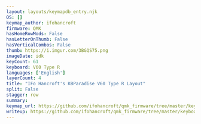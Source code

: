 ```yaml
---
layout: layouts/keymapdb_entry.njk
OS: []
keymap_author: ifohancroft
firmware: QMK
hasHomeRowMods: False
hasLetterOnThumb: False
hasVerticalCombos: False
thumb: https://i.imgur.com/3BGQS75.png
imageDate: idk
keyCount: 61
keyboard: V60 Type R
languages: ['English']
layerCount: 4
title: "IFo Hancroft's KBParadise V60 Type R Layout"
split: False
stagger: row
summary: 
keymap_url: https://github.com/ifohancroft/qmk_firmware/tree/master/keyboards/v60_type_r/keymaps/ifohancroft
writeup: https://github.com/ifohancroft/qmk_firmware/tree/master/keyboards/v60_type_r/keymaps/ifohancroft/readme.md
---
```

